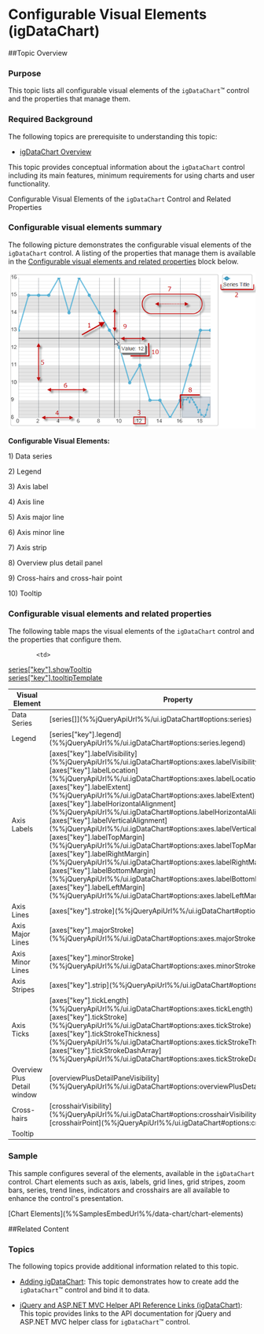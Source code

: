 ﻿<!--
|metadata|
{
    "fileName": "igdatachart-visual-elements",
    "controlName": "igDataChart",
    "tags": ["Charting","Getting Started"]
}
|metadata|
-->

# Configurable Visual Elements (igDataChart)



##Topic Overview

### Purpose

This topic lists all configurable visual elements of the `igDataChart`™ control and the properties that manage them.

### Required Background

The following topics are prerequisite to understanding this topic:


-	[igDataChart Overview](igDataChart-Overview.html)

This topic provides conceptual information about the `igDataChart` control including its main features, minimum requirements for using charts and user functionality.


Configurable Visual Elements of the `igDataChart` Control and Related Properties


### Configurable visual elements summary

The following picture demonstrates the configurable visual elements of the `igDataChart` control. A listing of the properties that manage them is available in the [Configurable visual elements and related properties](#configuring-visual-elements-properties) block below.

![](images/igDataChart_Visual_Elements_1.png)

**Configurable Visual Elements:**

​1) Data series

​2) Legend

​3) Axis label

​4) Axis line

​5) Axis major line

​6) Axis minor line

​7) Axis strip

​8) Overview plus detail panel

​9) Cross-hairs and cross-hair point

​10) Tooltip

### <a id="configuring-visual-elements-properties"></a>Configurable visual elements and related properties

The following table maps the visual elements of the `igDataChart` control and the properties that configure them.

<table class="table table-striped">
	<thead>
		<tr>
            <th colspan="">
Visual Element
			</th>
            <th>
Property
			</th>
        </tr>
	</thead>
	<tbody>
        <tr>
            <td>
Data Series
			</td>
            <td>
[series[]](%%jQueryApiUrl%%/ui.igDataChart#options:series)
			</td>
        </tr>
        <tr>
            <td>
Legend
			</td>
            <td>
[series["key"].legend](%%jQueryApiUrl%%/ui.igDataChart#options:series.legend)
			</td>
        </tr>
        <tr>
            <td>
Axis Labels
			</td>
            <td>
[axes["key"].labelVisibility](%%jQueryApiUrl%%/ui.igDataChart#options:axes.labelVisibility)
                <br />
[axes["key"].labelLocation](%%jQueryApiUrl%%/ui.igDataChart#options:axes.labelLocation)
                <br />
[axes["key"].labelExtent](%%jQueryApiUrl%%/ui.igDataChart#options:axes.labelExtent)
                <br />
[axes["key"].labelHorizontalAlignment](%%jQueryApiUrl%%/ui.igDataChart#options.labelHorizontalAlignment)
                <br />
[axes["key"].labelVerticalAlignment](%%jQueryApiUrl%%/ui.igDataChart#options:axes.labelVerticalAlignment)
                <br />
[axes["key"].labelTopMargin](%%jQueryApiUrl%%/ui.igDataChart#options:axes.labelTopMargin)
                <br />
[axes["key"].labelRightMargin](%%jQueryApiUrl%%/ui.igDataChart#options:axes.labelRightMargin)
                <br />
[axes["key"].labelBottomMargin](%%jQueryApiUrl%%/ui.igDataChart#options:axes.labelBottomMargin)
                <br />
[axes["key"].labelLeftMargin](%%jQueryApiUrl%%/ui.igDataChart#options:axes.labelLeftMargin)
			</td>
        </tr>
        <tr>
            <td>
Axis Lines
			</td>
            <td>
[axes["key"].stroke](%%jQueryApiUrl%%/ui.igDataChart#options:axes.stroke)
			</td>
        </tr>
        <tr>
            <td>
Axis Major Lines
			</td>
            <td>
[axes["key"].majorStroke](%%jQueryApiUrl%%/ui.igDataChart#options:axes.majorStroke)
			</td>
        </tr>
        <tr>
            <td>
Axis Minor Lines
			</td>
            <td>
[axes["key"].minorStroke](%%jQueryApiUrl%%/ui.igDataChart#options:axes.minorStroke)
			</td>
        </tr>
        <tr>
            <td>
Axis Stripes
			</td>
            <td>
[axes["key"].strip](%%jQueryApiUrl%%/ui.igDataChart#options:axes.strip)
			</td>
        </tr>
        <tr>
            <td>
Axis Ticks
			</td>
            <td>
[axes["key"].tickLength](%%jQueryApiUrl%%/ui.igDataChart#options:axes.tickLength)
                <br />
[axes["key"].tickStroke](%%jQueryApiUrl%%/ui.igDataChart#options:axes.tickStroke)
                <br />
[axes["key"].tickStrokeThickness](%%jQueryApiUrl%%/ui.igDataChart#options:axes.tickStrokeThickness)
                <br />
[axes["key"].tickStrokeDashArray](%%jQueryApiUrl%%/ui.igDataChart#options:axes.tickStrokeDashArray)
			</td>
        </tr>
        <tr>
            <td>
Overview Plus Detail window
			</td>
            <td>
[overviewPlusDetailPaneVisibility](%%jQueryApiUrl%%/ui.igDataChart#options:overviewPlusDetailPaneVisibility)
			</td>
        </tr>
        <tr>
            <td>
Cross-hairs
			</td>
            <td>
[crosshairVisibility](%%jQueryApiUrl%%/ui.igDataChart#options:crosshairVisibility)
                <br />
[crosshairPoint](%%jQueryApiUrl%%/ui.igDataChart#options:crosshairPoint)
			</td>
        </tr>
        <tr>
            <td>
Tooltip
			</td>

            <td>
[series["key"].showTooltip](%%jQueryApiUrl%%/ui.igDataChart#options:series.showTooltip)
                <br />
[series["key"].tooltipTemplate](%%jQueryApiUrl%%/ui.igDataChart#options:series.tooltipTemplate)
			</td>
        </tr>
    </tbody>
</table>

### Sample

This sample configures several of the elements, available in the `igDataChart` control.
Chart elements such as axis, labels, grid lines, grid stripes, zoom bars, series, trend lines, indicators and crosshairs are all available to enhance the control's presentation.

<div class="embed-sample">
   [Chart Elements](%%SamplesEmbedUrl%%/data-chart/chart-elements)
</div>


##Related Content


### Topics

The following topics provide additional information related to this topic.

-	[Adding igDataChart](igDataChart-Adding.html): This topic demonstrates how to create add the `igDataChart`™ control and bind it to data.

-	[](igDataChart-API-Links.html)[jQuery and ASP.NET MVC Helper API Reference Links (igDataChart)](igDataChart-API-Links.html): This topic provides links to the API documentation for jQuery and ASP.NET MVC helper class for `igDataChart`™ control.




 

 


